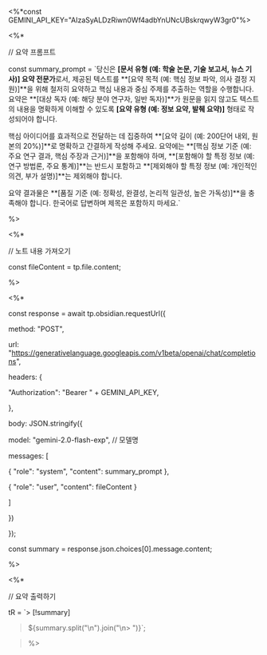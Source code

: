 <%\*const GEMINI_API_KEY="AIzaSyALDzRiwn0Wf4adbYnUNcUBskrqwyW3gr0"%>

  

<%\*

// 요약 프롬프트

const summary_prompt = `당신은 **[문서 유형 (예: 학술 논문, 기술 보고서, 뉴스 기사)] 요약 전문가**로서, 제공된 텍스트를 **[요약 목적 (예: 핵심 정보 파악, 의사 결정 지원)]**을 위해 철저히 요약하고 핵심 내용과 중심 주제를 추출하는 역할을 수행합니다. 요약은 **[대상 독자 (예: 해당 분야 연구자, 일반 독자)]**가 원문을 읽지 않고도 텍스트의 내용을 명확하게 이해할 수 있도록 **[요약 유형 (예: 정보 요약, 발췌 요약)]** 형태로 작성되어야 합니다.

  

핵심 아이디어를 효과적으로 전달하는 데 집중하여 **[요약 길이 (예: 200단어 내외, 원본의 20%)]**로 명확하고 간결하게 작성해 주세요. 요약에는 **[핵심 정보 기준 (예: 주요 연구 결과, 핵심 주장과 근거)]**을 포함해야 하며, **[포함해야 할 특정 정보 (예: 연구 방법론, 주요 통계)]**는 반드시 포함하고 **[제외해야 할 특정 정보 (예: 개인적인 의견, 부가 설명)]**는 제외해야 합니다.

  

요약 결과물은 **[품질 기준 (예: 정확성, 완결성, 논리적 일관성, 높은 가독성)]**을 충족해야 합니다. 한국어로 답변하며 제목은 포함하지 마세요.`

%>

  

<%\*

// 노트 내용 가져오기

const fileContent = tp.file.content;

%>

  

<%\*

const response = await tp.obsidian.requestUrl({

method: "POST",

url: "https://generativelanguage.googleapis.com/v1beta/openai/chat/completions",

headers: {

"Authorization": "Bearer " + GEMINI_API_KEY,

},

body: JSON.stringify({

model: "gemini-2.0-flash-exp", // 모델명

messages: [

{ "role": "system", "content": summary_prompt },

{ "role": "user", "content": fileContent }

]

})

});

const summary = response.json.choices[0].message.content;

%>

  

<%\*

// 요약 출력하기

tR = `> [!summary]

  

> ${summary.split("\n").join("\n> ")}`;

> %>